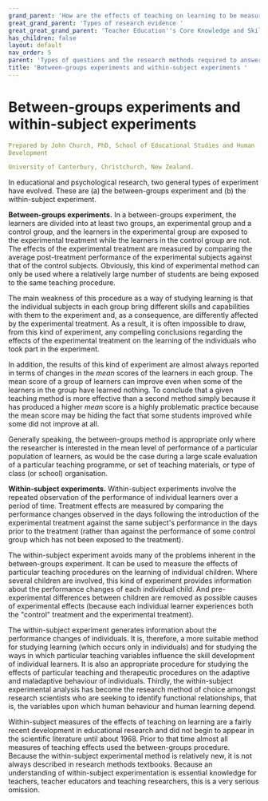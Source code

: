 ```yaml
---
grand_parent: 'How are the effects of teaching on learning to be measured? '
great_grand_parent: 'Types of research evidence '
great_great_grand_parent: 'Teacher Education''s Core Knowledge and Skills.'
has_children: false
layout: default
nav_order: 5
parent: 'Types of questions and the research methods required to answer them '
title: 'Between-groups experiments and within-subject experiments '
---
```

# Between-groups experiments and within-subject experiments


```yaml
Prepared by John Church, PhD, School of Educational Studies and Human
Development

University of Canterbury, Christchurch, New Zealand.
```


In educational and psychological research, two general types of
experiment have evolved. These are (a) the between-groups experiment and
(b) the within-subject experiment.

**Between-groups experiments.** In a between-groups experiment, the
learners are divided into at least two groups, an experimental group and
a control group, and the learners in the experimental group are exposed
to the experimental treatment while the learners in the control group
are not. The effects of the experimental treatment are measured by
comparing the average post-treatment performance of the experimental
subjects against that of the control subjects. Obviously, this kind of
experimental method can only be used where a relatively large number of
students are being exposed to the same teaching procedure.

The main weakness of this procedure as a way of studying learning is
that the individual subjects in each group bring different skills and
capabilities with them to the experiment and, as a consequence, are
differently affected by the experimental treatment. As a result, it is
often impossible to draw, from this kind of experiment, any compelling
conclusions regarding the effects of the experimental treatment on the
learning of the individuals who took part in the experiment.

In addition, the results of this kind of experiment are almost always
reported in terms of changes in the *mean* scores of the learners in
each group. The mean score of a group of learners can improve even when
some of the learners in the group have learned nothing. To conclude that
a given teaching method is more effective than a second method simply
because it has produced a higher *mean* score is a highly problematic
practice because the mean score may be hiding the fact that some
students improved while some did not improve at all.

Generally speaking, the between-groups method is appropriate only where
the researcher is interested in the mean level of performance of a
particular population of learners, as would be the case during a large
scale evaluation of a particular teaching programme, or set of teaching
materials, or type of class (or school) organisation.

**Within-subject experiments.** Within-subject experiments involve the
repeated observation of the performance of individual learners over a
period of time. Treatment effects are measured by comparing the
performance changes observed in the days following the introduction of
the experimental treatment against the same subject\'s performance in
the days prior to the treatment (rather than against the performance of
some control group which has not been exposed to the treatment).

The within-subject experiment avoids many of the problems inherent in
the between-groups experiment. It can be used to measure the effects of
particular teaching procedures on the learning of individual children.
Where several children are involved, this kind of experiment provides
information about the performance changes of each individual child. And
pre-experimental differences between children are removed as possible
causes of experimental effects (because each individual learner
experiences both the "control" treatment and the experimental
treatment).

The within-subject experiment generates information about the
performance changes of individuals. It is, therefore, a more suitable
method for studying learning (which occurs only in individuals) and for
studying the ways in which particular teaching variables influence the
skill development of individual learners. It is also an appropriate
procedure for studying the effects of particular teaching and
therapeutic procedures on the adaptive and maladaptive behaviour of
individuals. Thirdly, the within-subject experimental analysis has
become the research method of choice amongst research scientists who are
seeking to identify functional relationships, that is, the variables
upon which human behaviour and human learning depend.

Within-subject measures of the effects of teaching on learning are a
fairly recent development in educational research and did not begin to
appear in the scientific literature until about 1968. Prior to that time
almost all measures of teaching effects used the between-groups
procedure. Because the within-subject experimental method is relatively
new, it is not always described in research methods textbooks. Because
an understanding of within-subject experimentation is essential
knowledge for teachers, teacher educators and teaching researchers, this
is a very serious omission.
